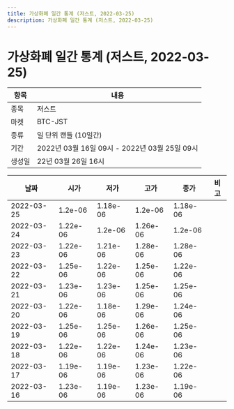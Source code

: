 ```yaml
---
title: 가상화폐 일간 통계 (저스트, 2022-03-25)
description: 가상화폐 일간 통계 (저스트, 2022-03-25)
---
```


가상화폐 일간 통계 (저스트, 2022-03-25)
===

|항목|내용|
|--|--|
|종목|저스트|
|마켓|BTC-JST|
|종류|일 단위 캔들 (10일간)|
|기간|2022년 03월 16일 09시 - 2022년 03월 25일 09시|
|생성일|22년 03월 26일 16시|


|날짜|시가|저가|고가|종가|비고|
|--|--|--|--|--|--|
|2022-03-25|1.2e-06|1.18e-06|1.2e-06|1.18e-06|    |
|2022-03-24|1.22e-06|1.2e-06|1.26e-06|1.2e-06|    |
|2022-03-23|1.22e-06|1.21e-06|1.28e-06|1.28e-06|    |
|2022-03-22|1.25e-06|1.22e-06|1.25e-06|1.22e-06|    |
|2022-03-21|1.23e-06|1.23e-06|1.25e-06|1.25e-06|    |
|2022-03-20|1.22e-06|1.18e-06|1.29e-06|1.24e-06|    |
|2022-03-19|1.25e-06|1.25e-06|1.26e-06|1.25e-06|    |
|2022-03-18|1.22e-06|1.22e-06|1.24e-06|1.23e-06|    |
|2022-03-17|1.19e-06|1.19e-06|1.23e-06|1.22e-06|    |
|2022-03-16|1.23e-06|1.19e-06|1.23e-06|1.19e-06|    |
